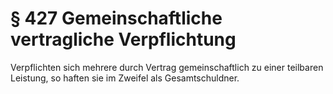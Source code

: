 # § 427 Gemeinschaftliche vertragliche Verpflichtung
Verpflichten sich mehrere durch Vertrag gemeinschaftlich zu einer teilbaren Leistung, so haften sie im Zweifel als Gesamtschuldner.